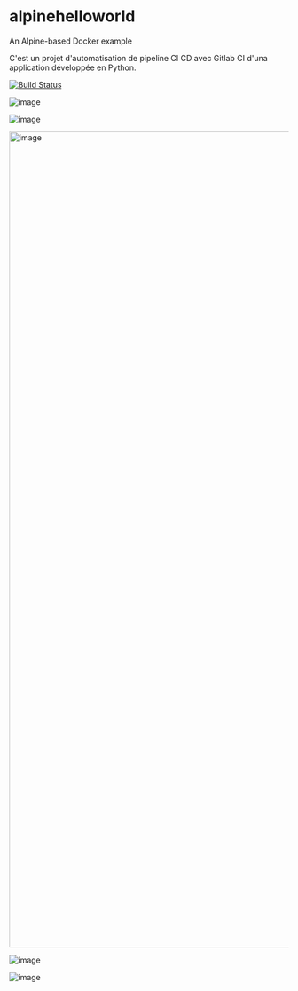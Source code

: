# alpinehelloworld
An Alpine-based Docker example

C'est un projet d'automatisation de pipeline CI CD avec Gitlab CI d'una application développée en Python.

[![Build Status](https://7cb4-41-66-61-53.eu.ngrok.io/buildStatus/icon?job=deployment)](https://7cb4-41-66-61-53.eu.ngrok.io/job/deployment/)

![image](https://github.com/user-attachments/assets/8d6c7d4f-07d8-4a9c-80b7-81f0947ec061)

![image](https://github.com/user-attachments/assets/631df458-67e2-4b6b-9761-57b201e3568e)

<img width="1470" alt="image" src="https://github.com/user-attachments/assets/50cc1ac6-cd6c-4d10-8b5a-07b4d2ead30c" />

![image](https://github.com/user-attachments/assets/1bf79d33-ec1d-403b-bebb-071e31ccb57b)

![image](https://github.com/user-attachments/assets/dbd0a112-3766-46d1-8f29-b2bf88c0dcf2)
